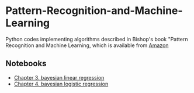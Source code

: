 # Pattern-Recognition-and-Machine-Learning
Python codes implementing algorithms described in Bishop's book "Pattern Recognition and Machine Learning, which is available from [Amazon](https://www.amazon.com/Pattern-Recognition-Learning-Information-Statistics/dp/0387310738/ref=sr_1_2?ie=UTF8&s=books&qid=1263391804&sr=8-2#reader_0387310738)


## Notebooks
- [Chapter 3. bayesian linear regression](https://github.com/TakuyaMurata/Pattern-Recognition-and-Machine-Learning/blob/master/Chapter%203%20:%20bayesian%20linear%20regression.ipynb)
- [Chapter 4. bayesian logistic regression](https://github.com/TakuyaMurata/Pattern-Recognition-and-Machine-Learning/blob/master/Chapter%204%20%20:%20Bayesian%20Logistic%20Regression.ipynb)
